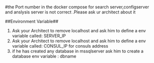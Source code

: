 #the Port number in the docker compose for search server,configserver and anslysis server is not correct .Please ask ur architect about it


##Environment Variable##

1. Ask your Architect to remove localhost and ask him to define a env variable called: SERVER_IP
2. Ask your Architect to remove localhost and ask him to define a env variable called: CONSUL_IP for consuls address
3. if he has created any database in mssqlserver ask him to create a database env variable : dbname
